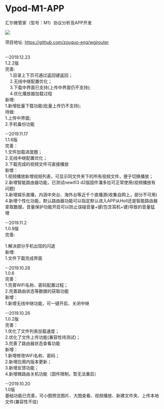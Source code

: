 # Vpod-M1-APP
汇尔微管家（型号：M1）协议分析及APP开发

<img src="https://raw.githubusercontent.com/zouguo-eng/Vpod-M1-APP/master/%E5%85%A5%E6%89%8B%E5%87%86%E5%A4%87/%E5%BE%AE%E7%AE%A1%E5%AE%B6M1-App%E7%BE%A4%E4%BA%8C%E7%BB%B4%E7%A0%81.png">

项目地址: https://github.com/zouguo-eng/wgjrouter
<br><br>

--2019.12.23<br>
1.2.2版<br>
完善:<br>
&nbsp;&nbsp;&nbsp;&nbsp;1.目录上下页可通过返回键返回；<br>
&nbsp;&nbsp;&nbsp;&nbsp;2.无线中继配置优化；<br>
&nbsp;&nbsp;&nbsp;&nbsp;3.下载中界面已支持(上传中界面仍不支持);<br>
&nbsp;&nbsp;&nbsp;&nbsp;4.优化播放器加载过程<br>
新增:<br>
1.新增批量下载功能(批量上传仍不支持);<br>
待做:<br>
1.上传中界面;<br>
2.手机备份功能<br>



--2019.11.17<br>
1.1.6版<br>
完善：<br>
1.文件加载进度圈；<br>
2.无线中继配置优化；<br>
3.下载完成的视频文件可直接播放<br>
新增：<br>
1.视频播放新增视频列表，可显示同文件夹下的所有视频文件，便于切换播放；<br>
2.新增智能路由器功能，已测试newifi3 d2版固件潘多拉可正常使用(视频播放有问题)<br>
3.新增娱乐直播，内涵中央台、海外台等近千个直播源(收集自网上，部分不可用)<br>
4.新增个性化功能，默认路由器功能可以指定默认进入APP从Holl还是智能路由器拿取数据，音量保护功能开启可以防止误碰音量+键(包含耳机+键)导致的音量猛增<br>


--2019.11.2<br>
1.0.9版<br>
完善:<br><br>
1.解决部分手机出现的闪退<br>
新增:<br>
1.文件下载完成界面<br>



--2019.10.28<br>
1.0.6<br>
完善：<br>
1.完善WiFi名称、密码配置过程；<br>
2.完善路由状态等数据的获取功能<br>
新增：<br>
1.新增无线中继功能，可一键开启、关闭中继<br>



--2019.10.26<br>
1.0.2版<br>
完善：<br>
1.优化了文件列表加载速度；<br>
2.优化了文件上传功能(兼容性待测试)；<br>
3.完善了路由器状态查看功能<br>
新增：<br>
1.新增修改WiFi名称、密码；<br>
2.新增应用内版本更新；<br>
3.新增反馈功能；<br>
4.新增微路由关机功能（固件限制，暂无法重启）<br>



--2019.10.20<br>
1.0版<br>
基础功能已完善，可小图预览图片、大图查看、视频播放、新建文件夹、上传本地文件(兼容性不佳)<br>


